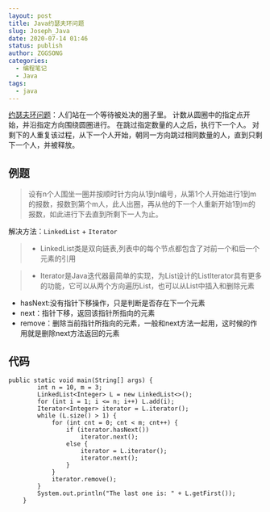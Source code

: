 ```yaml
---
layout: post
title: Java约瑟夫环问题
slug: Joseph_Java
date: 2020-07-14 01:46
status: publish
author: ZGGSONG
categories: 
  - 编程笔记
  - Java
tags: 
  - java
---
```


[约瑟夫环问题](https://zh.wikipedia.org/wiki/%E7%BA%A6%E7%91%9F%E5%A4%AB%E6%96%AF%E9%97%AE%E9%A2%98)：人们站在一个等待被处决的圈子里。 计数从圆圈中的指定点开始，并沿指定方向围绕圆圈进行。 在跳过指定数量的人之后，执行下一个人。 对剩下的人重复该过程，从下一个人开始，朝同一方向跳过相同数量的人，直到只剩下一个人，并被释放。

## 例题

> 设有n个人围坐一圈并按顺时针方向从1到n编号，从第1个人开始进行1到m的报数，报数到第个m人，此人出圈，再从他的下一个人重新开始1到m的报数，如此进行下去直到所剩下一人为止。

解决方法：`LinkedList` + `Iterator `

> - LinkedList类是双向链表,列表中的每个节点都包含了对前一个和后一个元素的引用
  

> - Iterator是Java迭代器最简单的实现，为List设计的ListIterator具有更多的功能，它可以从两个方向遍历List，也可以从List中插入和删除元素
  - hasNext:没有指针下移操作，只是判断是否存在下一个元素
  - next：指针下移，返回该指针所指向的元素
  - remove：删除当前指针所指向的元素，一般和next方法一起用，这时候的作用就是删除next方法返回的元素

## 代码

```
public static void main(String[] args) {
        int n = 10, m = 3;
        LinkedList<Integer> L = new LinkedList<>();
        for (int i = 1; i <= n; i++) L.add(i);
        Iterator<Integer> iterator = L.iterator();
        while (L.size() > 1) {
            for (int cnt = 0; cnt < m; cnt++) {
                if (iterator.hasNext())
                    iterator.next();
                else {
                    iterator = L.iterator();
                    iterator.next();
                }
            }
            iterator.remove();
        }
        System.out.println("The last one is: " + L.getFirst());
    }
```